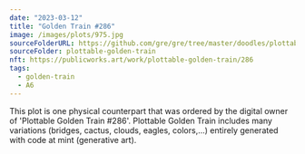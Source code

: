 ```yaml
---
date: "2023-03-12"
title: "Golden Train #286"
image: /images/plots/975.jpg
sourceFolderURL: https://github.com/gre/gre/tree/master/doodles/plottable-golden-train
sourceFolder: plottable-golden-train
nft: https://publicworks.art/work/plottable-golden-train/286
tags:
  - golden-train
  - A6
---
```


This plot is one physical counterpart that was ordered by the digital owner of 'Plottable Golden Train #286'. 
Plottable Golden Train includes many variations (bridges, cactus, clouds, eagles, colors,...) entirely generated with code at mint (generative art).
